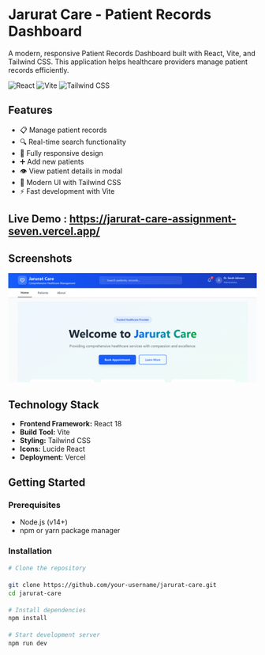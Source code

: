 # Jarurat Care - Patient Records Dashboard

A modern, responsive Patient Records Dashboard built with React, Vite, and Tailwind CSS. This application helps healthcare providers manage patient records efficiently.

![React](https://img.shields.io/badge/React-18.2.0-blue)
![Vite](https://img.shields.io/badge/Vite-4.4.5-purple)
![Tailwind CSS](https://img.shields.io/badge/Tailwind-3.3.3-cyan)

## Features

- 📋 Manage patient records
- 🔍 Real-time search functionality
- 📱 Fully responsive design
- ➕ Add new patients
- 👁️ View patient details in modal
- 🎨 Modern UI with Tailwind CSS
- ⚡ Fast development with Vite

## Live Demo : https://jarurat-care-assignment-seven.vercel.app/

## Screenshots

![Dashboard View](./public/hero.png)

## Technology Stack

- **Frontend Framework:** React 18
- **Build Tool:** Vite
- **Styling:** Tailwind CSS
- **Icons:** Lucide React
- **Deployment:** Vercel

## Getting Started

### Prerequisites

- Node.js (v14+)
- npm or yarn package manager

### Installation

```bash
# Clone the repository

git clone https://github.com/your-username/jarurat-care.git
cd jarurat-care

# Install dependencies
npm install

# Start development server
npm run dev

